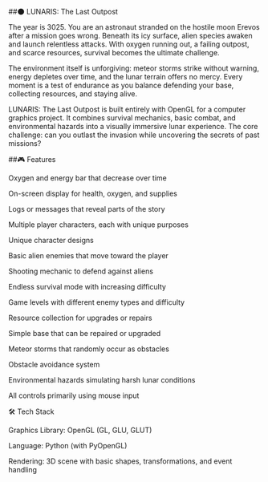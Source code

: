 ##🌑 LUNARIS: The Last Outpost

The year is 3025. You are an astronaut stranded on the hostile moon Erevos after a mission goes wrong. Beneath its icy surface, alien species awaken and launch relentless attacks. With oxygen running out, a failing outpost, and scarce resources, survival becomes the ultimate challenge.

The environment itself is unforgiving: meteor storms strike without warning, energy depletes over time, and the lunar terrain offers no mercy. Every moment is a test of endurance as you balance defending your base, collecting resources, and staying alive.

LUNARIS: The Last Outpost is built entirely with OpenGL for a computer graphics project. It combines survival mechanics, basic combat, and environmental hazards into a visually immersive lunar experience. The core challenge: can you outlast the invasion while uncovering the secrets of past missions?

##🎮 Features

Oxygen and energy bar that decrease over time

On-screen display for health, oxygen, and supplies

Logs or messages that reveal parts of the story

Multiple player characters, each with unique purposes

Unique character designs

Basic alien enemies that move toward the player

Shooting mechanic to defend against aliens

Endless survival mode with increasing difficulty

Game levels with different enemy types and difficulty

Resource collection for upgrades or repairs

Simple base that can be repaired or upgraded

Meteor storms that randomly occur as obstacles

Obstacle avoidance system

Environmental hazards simulating harsh lunar conditions

All controls primarily using mouse input

🛠️ Tech Stack

Graphics Library: OpenGL (GL, GLU, GLUT)

Language: Python (with PyOpenGL)

Rendering: 3D scene with basic shapes, transformations, and event handling
